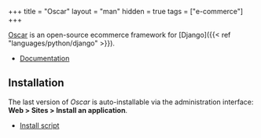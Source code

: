 +++
title = "Oscar"
layout = "man"
hidden = true
tags = ["e-commerce"]
+++

[Oscar](http://oscarcommerce.com/) is an open-source ecommerce framework for [Django]({{< ref "languages/python/django" >}}).

- [Documentation](http://docs.oscarcommerce.com/en/stable/)

## Installation

The last version of *Oscar* is auto-installable via the administration interface: **Web > Sites > Install an application**.

- [Install script](https://admin.alwaysdata.com/site/application/script/196/detail/)

